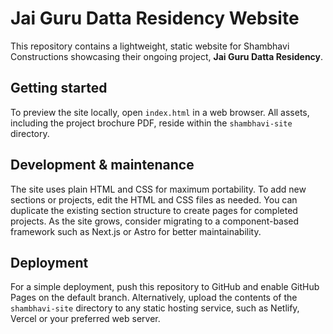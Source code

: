 # Jai Guru Datta Residency Website

This repository contains a lightweight, static website for Shambhavi Constructions showcasing their ongoing project,
**Jai Guru Datta Residency**.

## Getting started

To preview the site locally, open `index.html` in a web browser. All assets, including the project brochure PDF, reside
within the `shambhavi-site` directory.

## Development & maintenance

The site uses plain HTML and CSS for maximum portability. To add new sections or projects, edit the HTML and CSS files as
needed. You can duplicate the existing section structure to create pages for completed projects. As the site grows,
consider migrating to a component-based framework such as Next.js or Astro for better maintainability.

## Deployment

For a simple deployment, push this repository to GitHub and enable GitHub Pages on the default branch. Alternatively,
upload the contents of the `shambhavi-site` directory to any static hosting service, such as Netlify, Vercel or your
preferred web server.